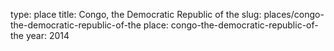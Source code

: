 type: place
title: Congo, the Democratic Republic of the
slug: places/congo-the-democratic-republic-of-the
place: congo-the-democratic-republic-of-the
year: 2014
